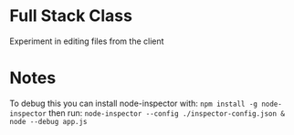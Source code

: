 # Full Stack Class

Experiment in editing files from the client


# Notes
To debug this you can install node-inspector with: `npm install -g node-inspector`
then run: `node-inspector --config ./inspector-config.json & node --debug app.js`

